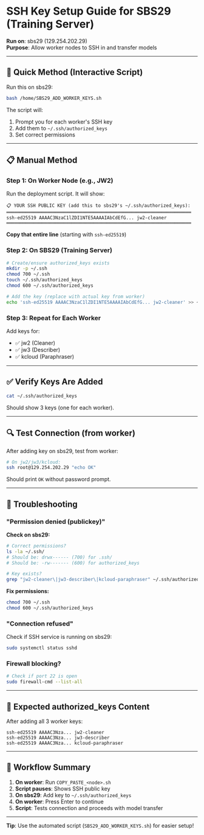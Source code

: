 # SSH Key Setup Guide for SBS29 (Training Server)

**Run on**: sbs29 (129.254.202.29)  
**Purpose**: Allow worker nodes to SSH in and transfer models  

---

## 🔑 Quick Method (Interactive Script)

Run this on sbs29:

```bash
bash /home/SBS29_ADD_WORKER_KEYS.sh
```

The script will:
1. Prompt you for each worker's SSH key
2. Add them to `~/.ssh/authorized_keys`
3. Set correct permissions

---

## 📋 Manual Method

### Step 1: On Worker Node (e.g., JW2)

Run the deployment script. It will show:

```
📋 YOUR SSH PUBLIC KEY (add this to sbs29's ~/.ssh/authorized_keys):
════════════════════════════════════════════════════════════════════
ssh-ed25519 AAAAC3NzaC1lZDI1NTE5AAAAIAbCdEfG... jw2-cleaner
════════════════════════════════════════════════════════════════════
```

**Copy that entire line** (starting with `ssh-ed25519`)

### Step 2: On SBS29 (Training Server)

```bash
# Create/ensure authorized_keys exists
mkdir -p ~/.ssh
chmod 700 ~/.ssh
touch ~/.ssh/authorized_keys
chmod 600 ~/.ssh/authorized_keys

# Add the key (replace with actual key from worker)
echo 'ssh-ed25519 AAAAC3NzaC1lZDI1NTE5AAAAIAbCdEfG... jw2-cleaner' >> ~/.ssh/authorized_keys
```

### Step 3: Repeat for Each Worker

Add keys for:
- ✅ jw2 (Cleaner)
- ✅ jw3 (Describer)  
- ✅ kcloud (Paraphraser)

---

## ✅ Verify Keys Are Added

```bash
cat ~/.ssh/authorized_keys
```

Should show 3 keys (one for each worker).

---

## 🔍 Test Connection (from worker)

After adding key on sbs29, test from worker:

```bash
# On jw2/jw3/kcloud:
ssh root@129.254.202.29 "echo OK"
```

Should print `OK` without password prompt.

---

## 🐛 Troubleshooting

### "Permission denied (publickey)"

**Check on sbs29:**
```bash
# Correct permissions?
ls -la ~/.ssh/
# Should be: drwx------ (700) for .ssh/
# Should be: -rw------- (600) for authorized_keys

# Key exists?
grep "jw2-cleaner\|jw3-describer\|kcloud-paraphraser" ~/.ssh/authorized_keys
```

**Fix permissions:**
```bash
chmod 700 ~/.ssh
chmod 600 ~/.ssh/authorized_keys
```

### "Connection refused"

Check if SSH service is running on sbs29:
```bash
sudo systemctl status sshd
```

### Firewall blocking?

```bash
# Check if port 22 is open
sudo firewall-cmd --list-all
```

---

## 📝 Expected authorized_keys Content

After adding all 3 worker keys:

```
ssh-ed25519 AAAAC3Nza... jw2-cleaner
ssh-ed25519 AAAAC3Nza... jw3-describer
ssh-ed25519 AAAAC3Nza... kcloud-paraphraser
```

---

## 🔄 Workflow Summary

1. **On worker**: Run `COPY_PASTE_<node>.sh`
2. **Script pauses**: Shows SSH public key
3. **On sbs29**: Add key to `~/.ssh/authorized_keys`
4. **On worker**: Press Enter to continue
5. **Script**: Tests connection and proceeds with model transfer

---

**Tip**: Use the automated script (`SBS29_ADD_WORKER_KEYS.sh`) for easier setup!

